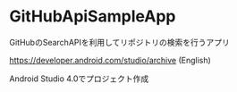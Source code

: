# GitHubApiSampleApp

GitHubのSearchAPIを利用してリポジトリの検索を行うアプリ


https://developer.android.com/studio/archive (English)

Android Studio 4.0でプロジェクト作成
